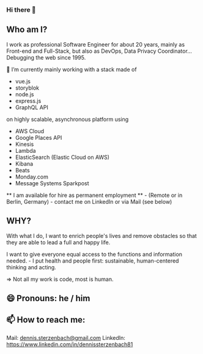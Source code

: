 ### Hi there 👋


## Who am I?
I work as professional Software Engineer for about 20 years, mainly as Front-end and Full-Stack, but also as DevOps, Data Privacy Coordinator... Debugging the web since 1995.

🔭 I’m currently mainly working with a stack made of

* vue.js
* storyblok
* node.js
* express.js
* GraphQL API

on highly scalable, asynchronous platform using 

* AWS Cloud
* Google Places API
* Kinesis
* Lambda
* ElasticSearch (Elastic Cloud on AWS)
* Kibana
* Beats
* Monday.com
* Message Systems Sparkpost


** I am available for hire as permanent employment ** - (Remote or in Berlin, Germany) - contact me on LinkedIn or via Mail (see below)


## WHY?
With what I do, I want to enrich people's lives and remove obstacles so that they are able to lead a full and happy life.

I want to give everyone equal access to the functions and information needed. - I put health and people first: sustainable, human-centered thinking and acting.

=> Not all my work is code, most is human.


## 😄 Pronouns: he / him


## 📫 How to reach me:
Mail: dennis.sterzenbach@gmail.com
LinkedIn: https://www.linkedin.com/in/dennissterzenbach81
